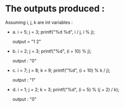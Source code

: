 # The outputs produced :

Assuming i, j, k are int variables :

- a. i = 5; j = 3;
    printf("%d %d", i / j, i % j);

    output = "1 2"

- b. i = 2; j = 3;
    printf("%d", (i + 10) % j);

    output : "0"

- c. i = 7; j = 8; k = 9;
    printf("%d", (i + 10) % k / j);

    output : "1"

- d. i = 1; j = 2; k = 3;
    printf("%d", (i + 5) % (j + 2) / k);

    output : "0"